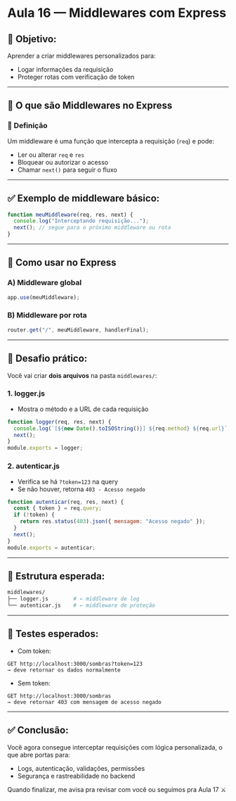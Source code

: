 # Aula 16 — Middlewares com Express

## 🎯 Objetivo:
Aprender a criar middlewares personalizados para:
- Logar informações da requisição
- Proteger rotas com verificação de token

---

## 🧠 O que são Middlewares no Express

### 📌 Definição
Um middleware é uma função que intercepta a requisição (`req`) e pode:
- Ler ou alterar `req` e `res`
- Bloquear ou autorizar o acesso
- Chamar `next()` para seguir o fluxo

---

## ✅ Exemplo de middleware básico:

```js
function meuMiddleware(req, res, next) {
  console.log("Interceptando requisição...");
  next(); // segue para o próximo middleware ou rota
}
```

---

## 🚀 Como usar no Express

### A) Middleware global
```js
app.use(meuMiddleware);
```

### B) Middleware por rota
```js
router.get("/", meuMiddleware, handlerFinal);
```

---

## 🔧 Desafio prático:

Você vai criar **dois arquivos** na pasta `middlewares/`:

### 1. logger.js

- Mostra o método e a URL de cada requisição
```js
function logger(req, res, next) {
  console.log(`[${new Date().toISOString()}] ${req.method} ${req.url}`);
  next();
}
module.exports = logger;
```

### 2. autenticar.js

- Verifica se há `?token=123` na query
- Se não houver, retorna `403 - Acesso negado`
```js
function autenticar(req, res, next) {
  const { token } = req.query;
  if (!token) {
    return res.status(403).json({ mensagem: "Acesso negado" });
  }
  next();
}
module.exports = autenticar;
```

---

## 🧩 Estrutura esperada:

```bash
middlewares/
├── logger.js        # ← middleware de log
└── autenticar.js    # ← middleware de proteção
```

---

## 🧪 Testes esperados:

- Com token:
```
GET http://localhost:3000/sombras?token=123
→ deve retornar os dados normalmente
```

- Sem token:
```
GET http://localhost:3000/sombras
→ deve retornar 403 com mensagem de acesso negado
```

---

## ✅ Conclusão:
Você agora consegue interceptar requisições com lógica personalizada,
o que abre portas para:
- Logs, autenticação, validações, permissões
- Segurança e rastreabilidade no backend

Quando finalizar, me avisa pra revisar com você ou seguimos pra Aula 17 ⚔️
